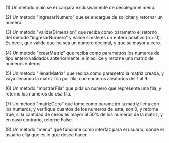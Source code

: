 (1) Un metodo main se encargara exclusivamente de desplegar el menu.

(2) Un metodo "ingresarNumero" que se encargue de solicitar y retornar un numero.

(3) Un metodo "validarDimension" que reciba como parametro el retorno del metodo "ingresarNumero" y valide si este es un entero positivo (n > 0).
Es decir, que valide que no sea un numero decimal, y que se mayor a cero.

(4) Un metodo "crearMatriz" que reciba como parametros los numeros de tipo entero validados anteriormente, e iniacilice y retorne una matriz de numeros enteros.

(5) Un metodo "llenarMatriz" que reciba como parametro la matriz creada, y vaya llenando la matriz fila por fila, con numeros aleatorios del 1 al 9.

(6) Un metodo "mostrarFila" que pida un numero que represente una fila, y retorne los numeros de esa fila.

(7) Un metodo "matrizCero" que tome como parametro la matriz llena con los numeros, y verifique cuantos de los numeros de esta, son 0, y retorne true, si la cantidad de ceros es mayor al 50% de los numeros de la matriz, y en caso contrario, retorne False.

(8) Un metodo "menu" que funcione como interfaz para el usuario, donde el usuario elija que es lo que desea hacer. 

